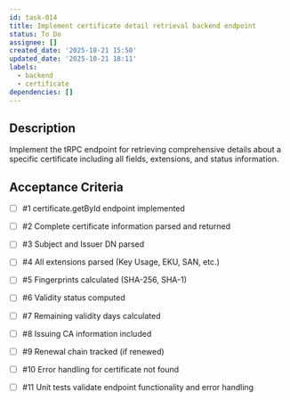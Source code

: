 ```yaml
---
id: task-014
title: Implement certificate detail retrieval backend endpoint
status: To Do
assignee: []
created_date: '2025-10-21 15:50'
updated_date: '2025-10-21 18:11'
labels:
  - backend
  - certificate
dependencies: []
---
```


## Description

<!-- SECTION:DESCRIPTION:BEGIN -->
Implement the tRPC endpoint for retrieving comprehensive details about a specific certificate including all fields, extensions, and status information.
<!-- SECTION:DESCRIPTION:END -->

## Acceptance Criteria
<!-- AC:BEGIN -->
- [ ] #1 certificate.getById endpoint implemented
- [ ] #2 Complete certificate information parsed and returned
- [ ] #3 Subject and Issuer DN parsed
- [ ] #4 All extensions parsed (Key Usage, EKU, SAN, etc.)
- [ ] #5 Fingerprints calculated (SHA-256, SHA-1)
- [ ] #6 Validity status computed
- [ ] #7 Remaining validity days calculated
- [ ] #8 Issuing CA information included
- [ ] #9 Renewal chain tracked (if renewed)
- [ ] #10 Error handling for certificate not found

- [ ] #11 Unit tests validate endpoint functionality and error handling
<!-- AC:END -->
